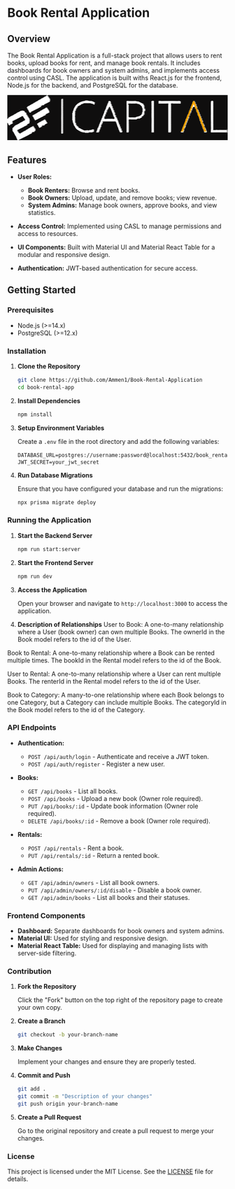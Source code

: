 
# Book Rental Application

## Overview

The Book Rental Application is a full-stack project that allows users to rent books, upload books for rent, and manage book rentals. It includes dashboards for book owners and system admins, and implements access control using CASL. The application is built withs React.js for the frontend, Node.js for the backend, and PostgreSQL for the database.

![Company Logo](image.png)

## Features

- **User Roles:**
  - **Book Renters:** Browse and rent books.
  - **Book Owners:** Upload, update, and remove books; view revenue.
  - **System Admins:** Manage book owners, approve books, and view statistics.

- **Access Control:** Implemented using CASL to manage permissions and access to resources.

- **UI Components:** Built with Material UI and Material React Table for a modular and responsive design.

- **Authentication:** JWT-based authentication for secure access.

## Getting Started

### Prerequisites

- Node.js (>=14.x)
- PostgreSQL (>=12.x)

### Installation

1. **Clone the Repository**

   ```bash
   git clone https://github.com/Ammen1/Book-Rental-Application
   cd book-rental-app
   ```

2. **Install Dependencies**

   ```bash
   npm install
   ```

3. **Setup Environment Variables**

   Create a `.env` file in the root directory and add the following variables:

   ```env
   DATABASE_URL=postgres://username:password@localhost:5432/book_rental_db
   JWT_SECRET=your_jwt_secret
   ```

4. **Run Database Migrations**

   Ensure that you have configured your database and run the migrations:

   ```bash
   npx prisma migrate deploy
   ```

### Running the Application

1. **Start the Backend Server**

   ```bash
   npm run start:server
   ```

2. **Start the Frontend Server**

   ```bash
   npm run dev
   ```

3. **Access the Application**

   Open your browser and navigate to `http://localhost:3000` to access the application.

4. **Description of Relationships**
User to Book: A one-to-many relationship where a User (book owner) can own multiple Books. The ownerId in the Book model refers to the id of the User.

Book to Rental: A one-to-many relationship where a Book can be rented multiple times. The bookId in the Rental model refers to the id of the Book.

User to Rental: A one-to-many relationship where a User can rent multiple Books. The renterId in the Rental model refers to the id of the User.

Book to Category: A many-to-one relationship where each Book belongs to one Category, but a Category can include multiple Books. The categoryId in the Book model refers to the id of the Category.

### API Endpoints

- **Authentication:**
  - `POST /api/auth/login` - Authenticate and receive a JWT token.
  - `POST /api/auth/register` - Register a new user.

- **Books:**
  - `GET /api/books` - List all books.
  - `POST /api/books` - Upload a new book (Owner role required).
  - `PUT /api/books/:id` - Update book information (Owner role required).
  - `DELETE /api/books/:id` - Remove a book (Owner role required).

- **Rentals:**
  - `POST /api/rentals` - Rent a book.
  - `PUT /api/rentals/:id` - Return a rented book.

- **Admin Actions:**
  - `GET /api/admin/owners` - List all book owners.
  - `PUT /api/admin/owners/:id/disable` - Disable a book owner.
  - `GET /api/admin/books` - List all books and their statuses.

### Frontend Components

- **Dashboard:** Separate dashboards for book owners and system admins.
- **Material UI:** Used for styling and responsive design.
- **Material React Table:** Used for displaying and managing lists with server-side filtering.

### Contribution

1. **Fork the Repository**

   Click the "Fork" button on the top right of the repository page to create your own copy.

2. **Create a Branch**

   ```bash
   git checkout -b your-branch-name
   ```

3. **Make Changes**

   Implement your changes and ensure they are properly tested.

4. **Commit and Push**

   ```bash
   git add .
   git commit -m "Description of your changes"
   git push origin your-branch-name
   ```

5. **Create a Pull Request**

   Go to the original repository and create a pull request to merge your changes.

### License

This project is licensed under the MIT License. See the [LICENSE](LICENSE) file for details.


